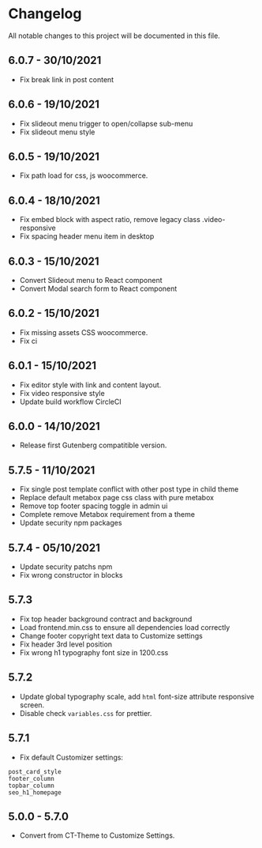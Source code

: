 # Changelog

All notable changes to this project will be documented in this file.

## 6.0.7 - 30/10/2021

- Fix break link in post content

## 6.0.6 - 19/10/2021

- Fix slideout menu trigger to open/collapse sub-menu
- Fix slideout menu style

## 6.0.5 - 19/10/2021

- Fix path load for css, js woocommerce.

## 6.0.4 - 18/10/2021

- Fix embed block with aspect ratio, remove legacy class .video-responsive
- Fix spacing header menu item in desktop

## 6.0.3 - 15/10/2021

- Convert Slideout menu to React component
- Convert Modal search form to React component

## 6.0.2 - 15/10/2021

- Fix missing assets CSS woocommerce.
- Fix ci

## 6.0.1 - 15/10/2021

- Fix editor style with link and content layout.
- Fix video responsive style
- Update build workflow CircleCI

## 6.0.0 - 14/10/2021

- Release first Gutenberg compatitible version.

## 5.7.5 - 11/10/2021

- Fix single post template conflict with other post type in child theme
- Replace default metabox page css class with pure metabox
- Remove top footer spacing toggle in admin ui
- Complete remove Metabox requirement from a theme
- Update security npm packages

## 5.7.4 - 05/10/2021

- Update security patchs npm
- Fix wrong constructor in blocks

## 5.7.3

- Fix top header background contract and background
- Load frontend.min.css to ensure all dependencies load correctly
- Change footer copyright text data to Customize settings
- Fix header 3rd level position
- Fix wrong h1 typography font size in 1200.css

## 5.7.2

- Update global typography scale, add `html` font-size attribute responsive screen.
- Disable check `variables.css` for prettier.

## 5.7.1

- Fix default Customizer settings:

```
post_card_style
footer_column
topbar_column
seo_h1_homepage
```

## 5.0.0 - 5.7.0

- Convert from CT-Theme to Customize Settings.

